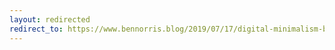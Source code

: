 ```yaml
---
layout: redirected
redirect_to: https://www.bennorris.blog/2019/07/17/digital-minimalism-by.html
---
```

